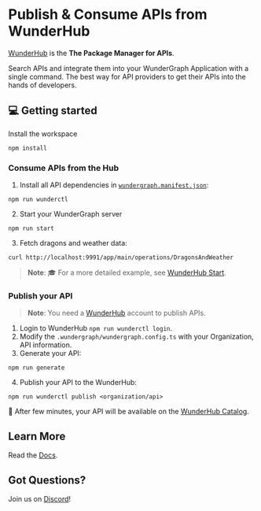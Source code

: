 # Publish & Consume APIs from WunderHub

[WunderHub](https://hub.wundergraph.com/) is the **The Package Manager for APIs**.

Search APIs and integrate them into your WunderGraph Application with a single command.
The best way for API providers to get their APIs into the hands of developers.

## 💻 Getting started

Install the workspace

```shell
npm install
```

### Consume APIs from the Hub

1. Install all API dependencies in [`wundergraph.manifest.json`](./.wundergraph/wundergraph.manifest.json):

```shell
npm run wunderctl
```

2. Start your WunderGraph server

```shell
npm run start
```

3. Fetch dragons and weather data:

```shell
curl http://localhost:9991/app/main/operations/DragonsAndWeather
```

> **Note**: 🎓 For a more detailed example, see [WunderHub Start](https://hub.wundergraph.com/start).

### Publish your API

> **Note**: You need a [WunderHub](https://hub.wundergraph.com/) account to publish APIs.

1. Login to WunderHub `npm run wunderctl login`.
2. Modify the `.wundergraph/wundergraph.config.ts` with your Organization, API information.
3. Generate your API:

```shell
npm run generate
```

4. Publish your API to the WunderHub:

```shell
npm run wunderctl publish <organization/api>
```

🚀 After few minutes, your API will be available on the [WunderHub Catalog](https://hub.wundergraph.com/catalog).

## Learn More

Read the [Docs](https://wundergraph.com/docs).

## Got Questions?

Join us on [Discord](https://wundergraph.com/discord)!
